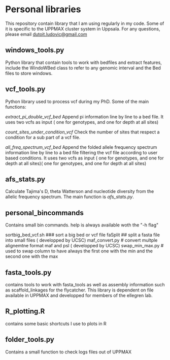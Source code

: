 # Personal libraries

This repository contain library that I am using regularly in my code. 
Some of it is specific to the UPPMAX cluster system in Uppsala.
For any questions, please email dutoit.ludovic@gmail.com


## windows_tools.py

Python library that contain tools to work with bedfiles and extract features, include the WindoWBed class to refer to any genomic interval and the Bed files to store windows.


## vcf_tools.py
Python library used to process vcf during my PhD. Some of the main functions:

*extract_pi_double_vcf_bed*
Append pi information line by line to a bed file. It uses two vcfs as input ( one for genotypes, and one for depth at all sites)

*count_sites_under_condition_vcf*
Check the number of sites that respect a condition for a sub part of a vcf file.

*all_freq_spectrum_vcf_bed*
Append the folded allele frequency spectrum information line by line to a bed file filtering the vcf file according to user based conditions. It uses two vcfs as input ( one for genotypes, and one for depth at all sites)( one for genotypes, and one for depth at all sites)



## afs_stats.py

Calculate Tajima's D, theta Watterson and nucleotide diversity from the allelic frequency spectrum. The main function is *afs_stats.py*.

## personal_bincommands
Contains small bin commands. help is always available woth the "-h flag"

sortbig_bed_vcf.sh ### sort a big bed or vcf file
faSplit ## split a fasta file into small files ( developped by UCSC)
maf_convert.py # convert multple alignemtne format maf and psl ( developped by UCSC)
swap_min_max.py # used to swap column to have always the first one with the min and the second one with the max


## fasta_tools.py

contains tools to work with fasta_tools as well as assembly information such as scaffold_linkages for the flycatcher. This library is dependent on file available in UPPMAX and developped for members of the ellegren lab.

## R_plotting.R
contains some basic shortcuts I use to plots in R

## folder_tools.py

Contains a small function to  check logs files out of UPPMAX



